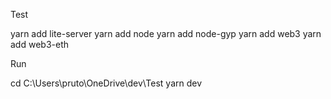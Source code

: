 Test

yarn add lite-server
yarn add node
yarn add node-gyp
yarn add web3
yarn add web3-eth


Run

cd C:\Users\pruto\OneDrive\dev\Test
yarn dev
